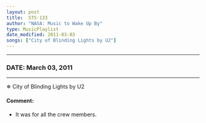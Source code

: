 ```yaml
---
layout: post
title:  STS-133
author: "NASA: Music to Wake Up By"
type: MusicPlaylist
date_modified: 2011-03-03
songs: ["City of Blinding Lights by U2"]
---
```


----
### DATE: March 03, 2011
----
✵ City of Blinding Lights by U2

#### Comment:
* It was for all the crew members.



<br/>
<center>
	<a target="_blank"
	   href="https://twitter.com/intent/tweet?hashtags=Space,NASA,Playlist,NASAWakeupCalls,SpaceProgram&text={{ page.author}}, '{{ page.songs.first }}' {{ page.title }}, {{ page.date | date: '%B %d, %Y' }}. {{ site.url }}{{ page.url }} @nasawakeupcalls">
	   <i class="fab fa-twitter" alt="Tweet this page" style="font-size: 1.3em;"></i>
	</a>
	&nbsp; 	<i class="fas fa-user-astronaut" style="font-size: 1.5em;"></i> &nbsp;
    <a type="amzn" search="'City of Blinding Lights by U2'" category="popular music">
        <i class="fab fa-amazon" style="font-size: 1.3em;"></i>
    </a>
</center>
